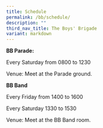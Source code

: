 ```yaml
---
title: Schedule
permalink: /bb/schedule/
description: ""
third_nav_title: The Boys' Brigade
variant: markdown
---
```

**BB Parade:**

Every Saturday from 0800 to 1230

Venue: Meet at the Parade ground.

**BB Band**

Every Friday from 1400 to 1600
				
Every Saturday 1330 to 1530

Venue: Meet at the BB Band room.